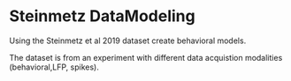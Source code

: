# Steinmetz DataModeling
Using the Steinmetz et al 2019 dataset create behavioral models.

The dataset is from an experiment with different data acquistion modalities (behavioral,LFP, spikes). 

